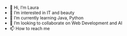 - 👋 Hi, I’m Laura
- 👀 I’m interested in IT and beauty
- 🌱 I’m currently learning Java, Python
- 💞️ I’m looking to collaborate on Web Development and AI
- 📫 How to reach me 

<!---
lauranguyen98/lauranguyen98 is a ✨ special ✨ repository because its `README.md` (this file) appears on your GitHub profile.
You can click the Preview link to take a look at your changes.
--->
